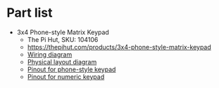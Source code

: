 # Part list

* 3x4 Phone-style Matrix Keypad
  * The Pi Hut, SKU: 104106
  * https://thepihut.com/products/3x4-phone-style-matrix-keypad
  * [Wiring diagram](3x4-Matrix-Keypad-wiring-diagram.jpg)
  * [Physical layout diagram](3x4-Phone-style-Matrix-Keypad.jpg)
  * [Pinout for phone-style keypad](3x4-Phone-style-Matrix-Keypad-pinout.jpg)
  * [Pinout for numeric keypad](3x4-Numeric-Matrix-Keypad-pinout.jpg)




